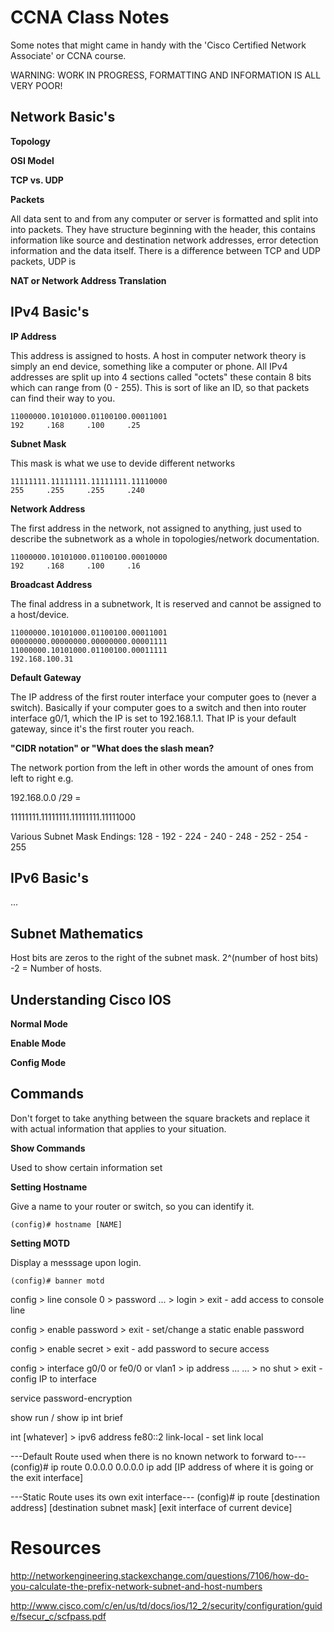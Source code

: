 # CCNA Class Notes
Some notes that might came in handy with the 'Cisco Certified Network Associate' or CCNA course.

WARNING: WORK IN PROGRESS, FORMATTING AND INFORMATION IS ALL VERY POOR!

## Network Basic's

**Topology**

**OSI Model**

**TCP vs. UDP**

**Packets**

All data sent to and from any computer or server is formatted and split into into packets. They have structure beginning with the header, this contains information like source and destination network addresses, error detection information and the data itself. There is a difference between TCP and UDP packets, UDP is 

**NAT or Network Address Translation**



## IPv4 Basic's
**IP Address**

This address is assigned to hosts. A host in computer network theory is simply an end device, something like a computer or phone. All IPv4 addresses are split up into 4 sections called "octets" these contain 8 bits which can range from (0 - 255). This is sort of like an ID, so that packets can find their way to you.

```
11000000.10101000.01100100.00011001
192     .168     .100     .25
```

**Subnet Mask**

This mask is what we use to devide different networks
```
11111111.11111111.11111111.11110000
255     .255     .255     .240
```

**Network Address**

The first address in the network, not assigned to anything, just used to describe the subnetwork as a whole in topologies/network documentation.
```
11000000.10101000.01100100.00010000
192     .168     .100     .16
```

**Broadcast Address**

The final address in a subnetwork, It is reserved and cannot be assigned to a host/device.
```
11000000.10101000.01100100.00011001
00000000.00000000.00000000.00001111
11000000.10101000.01100100.00011111
192.168.100.31
```

**Default Gateway**

The IP address of the first router interface your computer goes to (never a switch). Basically if your computer goes to a switch and then into router interface g0/1, which the IP is set to 192.168.1.1. That IP is your default gateway, since it's the first router you reach.

**"CIDR notation" or "What does the slash mean?**

The network portion from the left in other words the amount of ones from left to right e.g.

192.168.0.0 /29 =

11111111.11111111.11111111.11111000

Various Subnet Mask Endings:
128 - 192 - 224 - 240 - 248 - 252 - 254 - 255

## IPv6 Basic's

...

## Subnet Mathematics
Host bits are zeros to the right of the subnet mask.
2^(number of host bits) -2 = Number of hosts.

## Understanding Cisco IOS
**Normal Mode**



**Enable Mode**



**Config Mode**




## Commands

Don't forget to take anything between the square brackets and replace it with actual information that applies to your situation.

**Show Commands**

Used to show certain information set

**Setting Hostname**

Give a name to your router or switch, so you can identify it.
```
(config)# hostname [NAME]
```

**Setting MOTD**

Display a messsage upon login.
```
(config)# banner motd
```


config > line console 0 > password ... > login > exit  -  add access to console line

config > enable password > exit  -  set/change a static enable password

config > enable secret > exit - add password to secure access

config > interface g0/0 or fe0/0 or vlan1 > ip address ... ... > no shut > exit  -  config IP to interface



service password-encryption

show run  /  show ip int brief

int [whatever] > ipv6 address fe80::2 link-local  -  set link local



---Default Route used when there is no known network to forward to---
(config)# ip route 0.0.0.0 0.0.0.0 ip add [IP address of where it is going or the exit interface]


---Static Route uses its own exit interface---
(config)# ip route [destination address] [destination subnet mask] [exit interface of current device]

# Resources
http://networkengineering.stackexchange.com/questions/7106/how-do-you-calculate-the-prefix-network-subnet-and-host-numbers

http://www.cisco.com/c/en/us/td/docs/ios/12_2/security/configuration/guide/fsecur_c/scfpass.pdf
